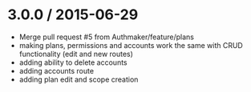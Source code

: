 
3.0.0 / 2015-06-29
==================

  * Merge pull request #5 from Authmaker/feature/plans
  * making plans, permissions and accounts work the same with CRUD functionality (edit and new routes)
  * adding ability to delete accounts
  * adding accounts route
  * adding plan edit and scope creation
